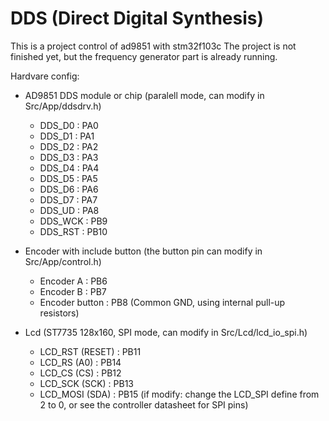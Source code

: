 # DDS (Direct Digital Synthesis)
This is a project control of ad9851 with stm32f103c The project is not finished yet, but the frequency generator part is already running.

Hardvare config:

- AD9851 DDS module or chip (paralell mode, can modify in Src/App/ddsdrv.h)
  - DDS_D0 : PA0
  - DDS_D1 : PA1
  - DDS_D2 : PA2
  - DDS_D3 : PA3
  - DDS_D4 : PA4
  - DDS_D5 : PA5
  - DDS_D6 : PA6
  - DDS_D7 : PA7
  - DDS_UD : PA8
  - DDS_WCK : PB9
  - DDS_RST : PB10

- Encoder with include button (the button pin can modify in Src/App/control.h)
  - Encoder A : PB6
  - Encoder B : PB7
  - Encoder button : PB8
  (Common GND, using internal pull-up resistors)

- Lcd (ST7735 128x160, SPI mode, can modify in Src/Lcd/lcd_io_spi.h)
  - LCD_RST (RESET) : PB11
  - LCD_RS (A0) : PB14
  - LCD_CS (CS) : PB12
  - LCD_SCK (SCK) : PB13
  - LCD_MOSI (SDA) : PB15
  (if modify: change the LCD_SPI define from 2 to 0, or see the controller datasheet for SPI pins)
